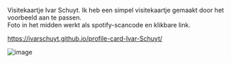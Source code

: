 Visitekaartje Ivar Schuyt.
Ik heb een simpel visitekaartje gemaakt door het voorbeeld aan te passen. <br>
Foto in het midden werkt als spotify-scancode en klikbare link.

https://ivarschuyt.github.io/profile-card-Ivar-Schuyt/

![image](https://user-images.githubusercontent.com/112855849/190598548-2e82cba8-c386-4029-bd0a-9b997aecaa4a.png)
